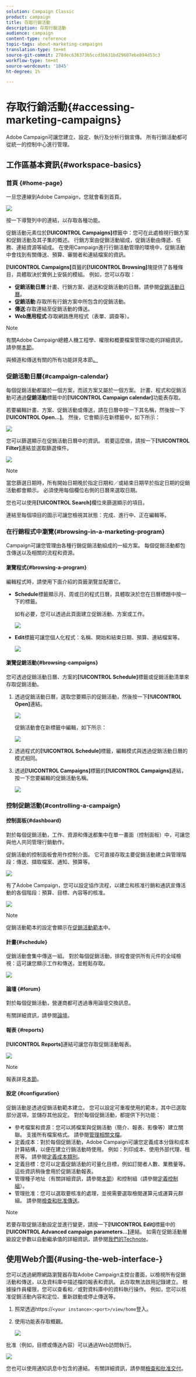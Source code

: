 ```yaml
---
solution: Campaign Classic
product: campaign
title: 存取行銷活動
description: 存取行銷活動
audience: campaign
content-type: reference
topic-tags: about-marketing-campaigns
translation-type: tm+mt
source-git-commit: 278dec636373b5ccd3b631bd29607ebe894d53c3
workflow-type: tm+mt
source-wordcount: '1045'
ht-degree: 1%

---
```



# 存取行銷活動{#accessing-marketing-campaigns}

Adobe Campaign可讓您建立、設定、執行及分析行銷宣傳。 所有行銷活動都可從統一的控制中心進行管理。

## 工作區基本資訊{#workspace-basics}

### 首頁 {#home-page}

一旦您連線到Adobe Campaign，您就會看到首頁。

![](assets/campaign_global_view.png)

按一下導覽列中的連結，以存取各種功能。

促銷活動元素位於&#x200B;**[!UICONTROL Campaigns]**&#x200B;標籤中：您可在此處檢視行銷方案和促銷活動及其子集的概述。 行銷方案由促銷活動組成，促銷活動由傳遞、任務、連結資源等組成。 在使用Campaign進行行銷活動管理的環境中，促銷活動中會找到有關傳送、預算、審閱者和連結檔案的資訊。

**[!UICONTROL Campaigns]**&#x200B;頁籤的&#x200B;**[!UICONTROL Browsing]**&#x200B;塊提供了各種條目，具體取決於實例上安裝的模組。 例如，您可以存取：

* **促銷活動日曆**:計畫、行銷方案、遞送和促銷活動的日曆。請參閱[促銷活動日曆](#campaign-calendar)。
* **促銷活動**:存取所有行銷方案中所包含的促銷活動。
* **傳送**:存取連結至促銷活動的傳送。
* **Web應用程式**:存取網路應用程式（表單、調查等）。

>[!NOTE]
>
>有關Adobe Campaign總體人機工程學、權限和概要檔案管理功能的詳細資訊，請參閱[本節](../../platform/using/adobe-campaign-workspace.md)。
>
>與頻道和傳送有關的所有功能詳見本節[。](../../delivery/using/steps-about-delivery-creation-steps.md)

### 促銷活動日曆{#campaign-calendar}

每個促銷活動都屬於一個方案，而該方案又屬於一個方案。 計畫、程式和促銷活動可通過&#x200B;**促銷活動**&#x200B;標籤中的&#x200B;**[!UICONTROL Campaign calendar]**&#x200B;功能表存取。

若要編輯計畫、方案、促銷活動或傳送，請在日曆中按一下其名稱，然後按一下&#x200B;**[!UICONTROL Open...]**。 然後，它會顯示在新標籤中，如下所示：

![](assets/d_ncs_user_interface_hierar.png)

您可以篩選顯示在促銷活動日曆中的資訊。 若要這麼做，請按一下&#x200B;**[!UICONTROL Filter]**&#x200B;連結並選取篩選條件。

![](assets/campaign_planning_filter.png)

>[!NOTE]
>
>當您篩選日期時，所有開始日期晚於指定日期和／或結束日期早於指定日期的促銷活動都會顯示。 必須使用每個欄位右側的日曆來選取日期。

您也可以使用&#x200B;**[!UICONTROL Search]**&#x200B;欄位來篩選顯示的項目。

連結至每個項目的圖示可讓您檢視其狀態：完成、進行中、正在編輯等。

### 在行銷程式中瀏覽{#browsing-in-a-marketing-program}

Campaign可讓您管理由各種行銷促銷活動組成的一組方案。 每個促銷活動都包含傳送以及相關的流程和資源。

#### 瀏覽程式{#browsing-a-program}

編輯程式時，請使用下面介紹的頁籤瀏覽並配置它。

* **Schedule**&#x200B;標籤顯示月、周或日的程式日曆，具體取決於您在日曆標題中按一下的標籤。

   如有必要，您可以透過此頁面建立促銷活動、方案或工作。

   ![](assets/s_ncs_user_interface_campaign02.png)

* **Edit**&#x200B;標籤可讓您個人化程式：名稱、開始和結束日期、預算、連結檔案等。

   ![](assets/s_ncs_user_interface_campaign05.png)

#### 瀏覽促銷活動{#browsing-campaigns}

您可透過促銷活動日曆、方案的&#x200B;**[!UICONTROL Schedule]**&#x200B;標籤或促銷活動清單來存取促銷活動。

1. 透過促銷活動日曆，選取您要顯示的促銷活動，然後按一下&#x200B;**[!UICONTROL Open]**&#x200B;連結。

   ![](assets/campaign_planning_edit_op.png)

   促銷活動會在新標籤中編輯，如下所示：

   ![](assets/campaign_op_edit.png)

1. 透過程式的&#x200B;**[!UICONTROL Schedule]**&#x200B;標籤，編輯模式與透過促銷活動日曆的模式相同。
1. 透過&#x200B;**[!UICONTROL Campaigns]**&#x200B;標籤的&#x200B;**[!UICONTROL Campaigns]**&#x200B;連結，按一下您要編輯的促銷活動名稱。

   ![](assets/campaign_edit_from_list.png)

### 控制促銷活動{#controlling-a-campaign}

#### 控制面板{#dashboard}

對於每個促銷活動，工作、資源和傳送都集中在單一畫面（控制面板）中，可讓您與他人共同管理行銷動作。

促銷活動的控制面板會用作控制介面。 它可直接存取主要促銷活動建立與管理階段：傳送、擷取檔案、通知、預算等。

![](assets/s_ncs_user_op_board_start_del.png)

有了Adobe Campaign，您可以設定協作流程，以建立和核准行銷和通訊宣傳活動的各個階段：預算、目標、內容等的核准。

![](assets/s_ncs_user_op_board_validate.png)

>[!NOTE]
>
>促銷活動範本的設定會顯示在[促銷活動範本](../../campaign/using/marketing-campaign-templates.md#campaign-templates)中。

#### 計畫{#schedule}

促銷活動會集中傳送一組。 對於每個促銷活動，排程會提供所有元件的全域檢視：這可讓您顯示工作和傳送，並輕鬆存取。

![](assets/campaign_planning_tab.png)

#### 論壇 {#forum}

對於每個促銷活動，營運商都可透過專用論壇交換訊息。

有關詳細資訊，請參閱[論壇](../../campaign/using/discussion-forums.md)。

#### 報表 {#reports}

**[!UICONTROL Reports]**&#x200B;連結可讓您存取促銷活動報表。

![](assets/campaign_reporting_tab.png)

>[!NOTE]
>
>報表詳見[本節](../../reporting/using/about-adobe-campaign-reporting-tools.md)。

#### 設定 {#configuration}

促銷活動是透過促銷活動範本建立。 您可以設定可重複使用的範本，其中已選取部分選項，並儲存其他設定。 對於每個促銷活動，都提供下列功能：

* 參考檔案和資源：您可以將檔案與促銷活動（簡介、報表、影像等）建立關聯。 支援所有檔案格式。 請參閱[管理相關文檔](../../campaign/using/marketing-campaign-deliveries.md#managing-associated-documents)。
* 定義成本：對於每個促銷活動，Adobe Campaign可讓您定義成本分錄和成本計算結構，以便在建立行銷活動時使用。 例如：列印成本、使用外部代理、租房等。 請參閱[定義成本類別](../../campaign/using/providers--stocks-and-budgets.md#defining-cost-categories)。
* 定義目標：您可以定義促銷活動的可量化目標，例如訂閱者人數、業務量等。 這些資訊稍後會用於促銷活動報表。
* 管理種子地址（有關詳細資訊，請參閱[本節](../../delivery/using/about-seed-addresses.md)）和控制組（請參閱[定義控制組](../../campaign/using/marketing-campaign-deliveries.md#defining-a-control-group)）。
* 管理批准：您可以選取要核准的處理，並視需要選取檢閱運算元或運算元群組。 請參閱[檢查和批准傳送](../../campaign/using/marketing-campaign-approval.md#checking-and-approving-deliveries)。

>[!NOTE]
>
>若要存取促銷活動設定並進行變更，請按一下&#x200B;**[!UICONTROL Edit]**&#x200B;標籤中的&#x200B;**[!UICONTROL Advanced campaign parameters...]**&#x200B;連結。 如需在促銷活動層級設定參數以自動繼承值的詳細資訊，請參閱[我們的Technote](https://helpx.adobe.com/campaign/kb/simplifying-campaign-management-acc.html#Setparametersatthecampaignlevelsodeliveriesinheritvaluesautomatically)。

## 使用Web介面{#using-the-web-interface-}

您可以透過網際網路瀏覽器存取Adobe Campaign主控台畫面，以檢視所有促銷活動和傳送，以及資料庫中描述檔的報表和資訊。 此存取無法啟用記錄建立。 根據操作員權限，您可以查看和／或對資料庫中的資料執行操作。 例如，您可以核准促銷活動內容和定位、重新啟動或停止傳送等。

1. 照常透過https://`<your instance>:<port>/view/home`登入。
1. 使用功能表存取概觀。

   ![](assets/s_ncs_user_interface_web_campaign_01.png)

批准（例如，目標或傳送內容）可以通過Web訪問執行。

![](assets/campaign_web_interface_validation.png)

您也可以使用通知訊息中包含的連結。 有關詳細資訊，請參閱[檢查和批准交付](../../campaign/using/marketing-campaign-approval.md#checking-and-approving-deliveries)。
